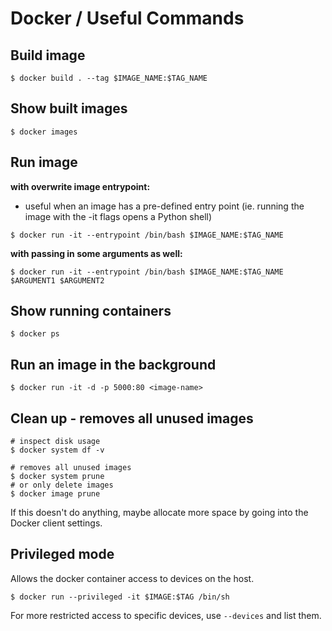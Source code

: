 # Docker / Useful Commands

## Build image
```
$ docker build . --tag $IMAGE_NAME:$TAG_NAME
```

## Show built images
```
$ docker images
```

## Run image

**with overwrite image entrypoint:**
- useful when an image has a pre-defined entry point (ie. running the image with the -it flags opens a Python shell)
```
$ docker run -it --entrypoint /bin/bash $IMAGE_NAME:$TAG_NAME
```

**with passing in some arguments as well:**
```
$ docker run -it --entrypoint /bin/bash $IMAGE_NAME:$TAG_NAME $ARGUMENT1 $ARGUMENT2
```

## Show running containers
```
$ docker ps
```

## Run an image in the background
```
$ docker run -it -d -p 5000:80 <image-name>
```

## Clean up - removes all unused images
```
# inspect disk usage
$ docker system df -v

# removes all unused images
$ docker system prune
# or only delete images
$ docker image prune
```

If this doesn't do anything, maybe allocate more space by going into the Docker client settings.

## Privileged mode

Allows the docker container access to devices on the host.
```
$ docker run --privileged -it $IMAGE:$TAG /bin/sh
```

For more restricted access to specific devices, use `--devices` and list them.

